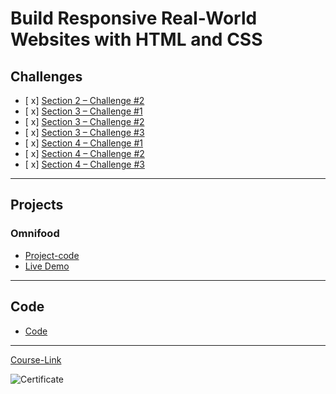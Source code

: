 # Build Responsive Real-World Websites with HTML and CSS
## Challenges
- [ x] [Section 2 – Challenge #2](./Challenges/01-Challenges/)
- [ x] [Section 3 – Challenge #1](./Challenges/02-Challenges/)
- [ x] [Section 3 – Challenge #2](./Challenges/03-Challenges/)
- [ x] [Section 3 – Challenge #3](./Challenges/04-Challenges/)
- [ x] [Section 4 – Challenge #1](./Challenges/05-Challenges/)
- [ x] [Section 4 – Challenge #2](./Challenges/06-Challenges/)
- [ x] [Section 4 – Challenge #3](./Challenges/07-Challenges/)

---
## Projects
### Omnifood
- [Project-code](./Projects/Omnifood) <br>
- [Live Demo](https://omnifood.dev/)
---
## Code
- [Code](Code)
---
[Course-Link](https://www.udemy.com/course/design-and-develop-a-killer-website-with-html5-and-css3)<br>

![Certificate](https://via.placeholder.com/468x300?text=Certificate+Here)
